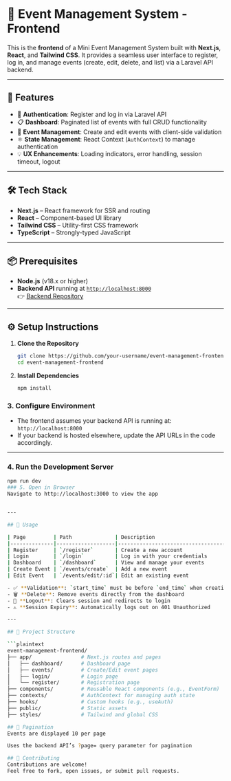 # 🎉 Event Management System - Frontend

This is the **frontend** of a Mini Event Management System built with **Next.js**, **React**, and **Tailwind CSS**. It provides a seamless user interface to register, log in, and manage events (create, edit, delete, and list) via a Laravel API backend.

---

## 🚀 Features

- 🔐 **Authentication**: Register and log in via Laravel API
- 📋 **Dashboard**: Paginated list of events with full CRUD functionality
- 📝 **Event Management**: Create and edit events with client-side validation
- ⚛️ **State Management**: React Context (`AuthContext`) to manage authentication
- 💡 **UX Enhancements**: Loading indicators, error handling, session timeout, logout

---

## 🛠 Tech Stack

- **Next.js** – React framework for SSR and routing  
- **React** – Component-based UI library  
- **Tailwind CSS** – Utility-first CSS framework  
- **TypeScript** – Strongly-typed JavaScript

---

## 📦 Prerequisites

- **Node.js** (v18.x or higher)  
- **Backend API** running at [`http://localhost:8000`](http://localhost:8000)  
  👉 [Backend Repository](https://github.com/your-username/event-management-backend)

---

## ⚙️ Setup Instructions

1. **Clone the Repository**
   ```bash
   git clone https://github.com/your-username/event-management-frontend.git
   cd event-management-frontend
2. **Install Dependencies**
   ```bash
   npm install
### 3. Configure Environment

- The frontend assumes your backend API is running at:  
  `http://localhost:8000`
- If your backend is hosted elsewhere, update the API URLs in the code accordingly.

---

### 4. Run the Development Server

```bash
npm run dev
### 5. Open in Browser
Navigate to http://localhost:3000 to view the app


---

## 📱 Usage

| Page         | Path              | Description                               |
|--------------|-------------------|-------------------------------------------|
| Register     | `/register`       | Create a new account                      |
| Login        | `/login`          | Log in with your credentials              |
| Dashboard    | `/dashboard`      | View and manage your events               |
| Create Event | `/events/create`  | Add a new event                           |
| Edit Event   | `/events/edit/:id`| Edit an existing event                    |

- ✅ **Validation**: `start_time` must be before `end_time` when creating or editing events  
- 🗑 **Delete**: Remove events directly from the dashboard  
- 🔐 **Logout**: Clears session and redirects to login  
- ⚠️ **Session Expiry**: Automatically logs out on 401 Unauthorized

---

## 📁 Project Structure

```plaintext
event-management-frontend/
├── app/                # Next.js routes and pages
│   ├── dashboard/      # Dashboard page
│   ├── events/         # Create/Edit event pages
│   ├── login/          # Login page
│   └── register/       # Registration page
├── components/         # Reusable React components (e.g., EventForm)
├── contexts/           # AuthContext for managing auth state
├── hooks/              # Custom hooks (e.g., useAuth)
├── public/             # Static assets
├── styles/             # Tailwind and global CSS

## 🔄 Pagination
Events are displayed 10 per page

Uses the backend API’s ?page= query parameter for pagination

## 🙌 Contributing
Contributions are welcome!
Feel free to fork, open issues, or submit pull requests.